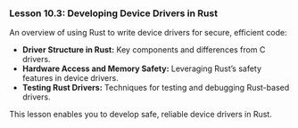 ### Lesson 10.3: Developing Device Drivers in Rust
An overview of using Rust to write device drivers for secure, efficient code:
   - **Driver Structure in Rust:** Key components and differences from C drivers.
   - **Hardware Access and Memory Safety:** Leveraging Rust’s safety features in device drivers.
   - **Testing Rust Drivers:** Techniques for testing and debugging Rust-based drivers.

   This lesson enables you to develop safe, reliable device drivers in Rust.